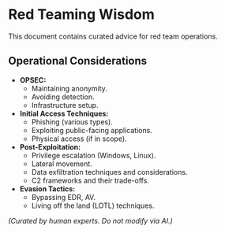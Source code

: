 # Red Teaming Wisdom

This document contains curated advice for red team operations.

## Operational Considerations

- **OPSEC:**
  - Maintaining anonymity.
  - Avoiding detection.
  - Infrastructure setup.
- **Initial Access Techniques:**
  - Phishing (various types).
  - Exploiting public-facing applications.
  - Physical access (if in scope).
- **Post-Exploitation:**
  - Privilege escalation (Windows, Linux).
  - Lateral movement.
  - Data exfiltration techniques and considerations.
  - C2 frameworks and their trade-offs.
- **Evasion Tactics:**
  - Bypassing EDR, AV.
  - Living off the land (LOTL) techniques.

*(Curated by human experts. Do not modify via AI.)* 